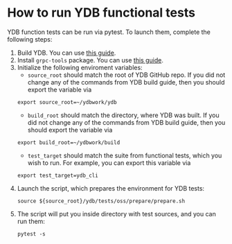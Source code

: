# How to run YDB functional tests

YDB function tests can be run via pytest. To launch them, complete the following steps:

1. Build YDB. You can use [this guide](https://github.com/ydb-platform/ydb/blob/main/BUILD.md).
2. Install `grpc-tools` package. You can use [this guide](https://grpc.io/docs/languages/python/quickstart).
3. Initialize the following enviroment variables:
    - `source_root` should match the root of YDB GitHub repo. If you did not change any of the commands from YDB
    build guide, then you should export the variable via
    ```
    export source_root=~/ydbwork/ydb
    ```
    - `build_root` should match the directory, where YDB was built. If you did not change any of the commands from YDB
    build guide, then you should export the variable via
    ```
    export build_root=~/ydbwork/build
    ```
    - `test_target` should match the suite from functional tests, which you wish to run. For example, you can export this variable via
    ```
    export test_target=ydb_cli
    ```
4. Launch the script, which prepares the environment for YDB tests:
    ```
    source ${source_root}/ydb/tests/oss/prepare/prepare.sh
    ```
5. The script will put you inside directory with test sources, and you can run them:
    ```
    pytest -s
    ```
